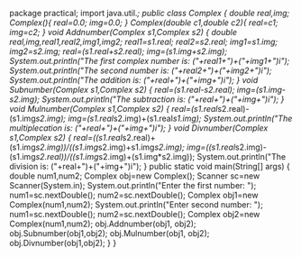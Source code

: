 package practical;
import java.util.*;
public class Complex {
	double real,img;
	Complex(){
		real=0.0;
		img=0.0;
	}
	Complex(double c1,double c2){
		real=c1;
		img=c2;
	}
	void Addnumber(Complex s1,Complex s2) {
		double real,img,real1,real2,img1,img2;
		real1=s1.real;
		real2=s2.real;
		img1=s1.img;
		img2=s2.img;
		real=(s1.real+s2.real);
		img=(s1.img+s2.img);
		System.out.println("The first complex number is: ("+real1+")+("+img1+")i");
		System.out.println("The second number is: ("+real2+")+("+img2+")i");
		System.out.println("The addition is: ("+real+")+("+img+")i");
	}
	void Subnumber(Complex s1,Complex s2) {
		real=(s1.real-s2.real);
		img=(s1.img-s2.img);
		System.out.println("The subtraction is: ("+real+")+("+img+")i");
	}
	void Mulnumber(Complex s1,Complex s2) {
		real=(s1.real*s2.real)-(s1.img*s2.img);
		img=(s1.real*s2.img)+(s1.real*s1.img);
		System.out.println("The multiplecation is: ("+real+")+("+img+")i");
	}
	void Divnumber(Complex s1,Complex s2) {
		real=((s1.real*s2.real)+(s1.img*s2.img))/((s1.img*s2.img)+s1.img*s2.img);
		img=((s1.real*s2.img)-(s1.img*s2.real))/((s1.img*s2.img)+(s1.img*s2.img));
		System.out.println("The division is: ("+real+")+("+img+")i");
	}
	public static void main(String[] args) {
		double num1,num2;
		Complex obj=new Complex();
		Scanner sc=new Scanner(System.in);
		System.out.println("Enter the first number: ");
		num1=sc.nextDouble();
		num2=sc.nextDouble();
		Complex obj1=new Complex(num1,num2);
		System.out.println("Enter second number: ");
		num1=sc.nextDouble();
		num2=sc.nextDouble();
		Complex obj2=new Complex(num1,num2);
		obj.Addnumber(obj1, obj2);
		obj.Subnumber(obj1,obj2);
		obj.Mulnumber(obj1, obj2);
		obj.Divnumber(obj1,obj2);
	}
}
